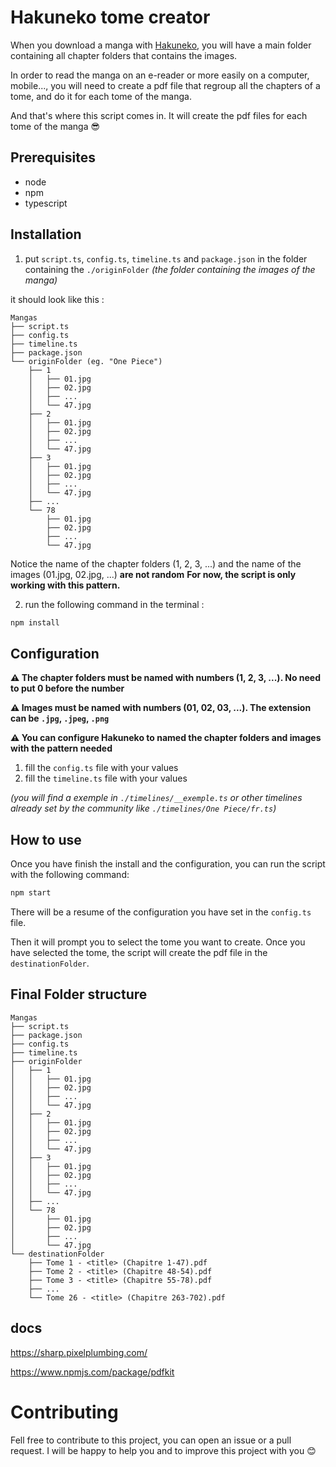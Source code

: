 # Hakuneko tome creator

When you download a manga with [Hakuneko](https://hakuneko.download/), you will have a main folder containing all chapter folders that contains the images.

In order to read the manga on an e-reader or more easily on a computer, mobile..., you will need to create a pdf file that regroup all the chapters of a tome, and do it for each tome of the manga.

And that's where this script comes in. It will create the pdf files for each tome of the manga 😎

## Prerequisites

- node
- npm
- typescript

## Installation

1. put `script.ts`, `config.ts`, `timeline.ts` and `package.json` in the folder containing the `./originFolder`
   _(the folder containing the images of the manga)_

it should look like this :

```
Mangas
├── script.ts
├── config.ts
├── timeline.ts
├── package.json
└── originFolder (eg. "One Piece")
    ├── 1
    │   ├── 01.jpg
    │   ├── 02.jpg
    │   ├── ...
    │   └── 47.jpg
    ├── 2
    │   ├── 01.jpg
    │   ├── 02.jpg
    │   ├── ...
    │   └── 47.jpg
    ├── 3
    │   ├── 01.jpg
    │   ├── 02.jpg
    │   ├── ...
    │   └── 47.jpg
    ├── ...
    └── 78
        ├── 01.jpg
        ├── 02.jpg
        ├── ...
        └── 47.jpg
```

Notice the name of the chapter folders (1, 2, 3, ...) and the name of the images (01.jpg, 02.jpg, ...) **are not random**
**For now, the script is only working with this pattern.**

2. run the following command in the terminal :

```bash
npm install
```

## Configuration

**⚠️ The chapter folders must be named with numbers (1, 2, 3, ...). No need to put 0 before the number**

**⚠️ Images must be named with numbers (01, 02, 03, ...). The extension can be `.jpg`, `.jpeg`, `.png`**

**⚠️ You can configure Hakuneko to named the chapter folders and images with the pattern needed**

1. fill the `config.ts` file with your values
2. fill the `timeline.ts` file with your values

_(you will find a exemple in `./timelines/__exemple.ts` or other timelines already set by the community like `./timelines/One Piece/fr.ts`)_

## How to use

Once you have finish the install and the configuration, you can run the script with the following command:

```bash
npm start
```

There will be a resume of the configuration you have set in the `config.ts` file.

Then it will prompt you to select the tome you want to create. Once you have selected the tome, the script will create the pdf file in the `destinationFolder`.

## Final Folder structure

```
Mangas
├── script.ts
├── package.json
├── config.ts
├── timeline.ts
├── originFolder
│   ├── 1
│   │   ├── 01.jpg
│   │   ├── 02.jpg
│   │   ├── ...
│   │   └── 47.jpg
│   ├── 2
│   │   ├── 01.jpg
│   │   ├── 02.jpg
│   │   ├── ...
│   │   └── 47.jpg
│   ├── 3
│   │   ├── 01.jpg
│   │   ├── 02.jpg
│   │   ├── ...
│   │   └── 47.jpg
│   ├── ...
│   └── 78
│       ├── 01.jpg
│       ├── 02.jpg
│       ├── ...
│       └── 47.jpg
└── destinationFolder
    ├── Tome 1 - <title> (Chapitre 1-47).pdf
    ├── Tome 2 - <title> (Chapitre 48-54).pdf
    ├── Tome 3 - <title> (Chapitre 55-78).pdf
    ├── ...
    └── Tome 26 - <title> (Chapitre 263-702).pdf
```

## docs

https://sharp.pixelplumbing.com/

https://www.npmjs.com/package/pdfkit

# Contributing

Fell free to contribute to this project, you can open an issue or a pull request. I will be happy to help you and to improve this project with you 😊
